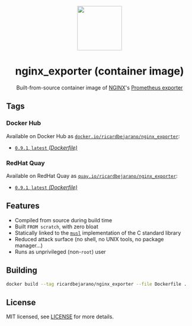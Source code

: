 <p align="center"><img src="https://emojipedia-us.s3.dualstack.us-west-1.amazonaws.com/thumbs/320/apple/198/fire-extinguisher_1f9ef.png" width="120px"></p>
<h1 align="center">nginx_exporter (container image)</h1>
<p align="center">Built-from-source container image of <a href="http://nginx.org/">NGINX</a>'s <a href="https://github.com/nginxinc/nginx-prometheus-exporter">Prometheus exporter</a></p>


## Tags

### Docker Hub

Available on Docker Hub as [`docker.io/ricardbejarano/nginx_exporter`](https://hub.docker.com/r/ricardbejarano/nginx_exporter):

- [`0.9.1`, `latest` *(Dockerfile)*](Dockerfile)

### RedHat Quay

Available on RedHat Quay as [`quay.io/ricardbejarano/nginx_exporter`](https://quay.io/repository/ricardbejarano/nginx_exporter):

- [`0.9.1`, `latest` *(Dockerfile)*](Dockerfile)


## Features

* Compiled from source during build time
* Built `FROM scratch`, with zero bloat
* Statically linked to the [`musl`](https://musl.libc.org/) implementation of the C standard library
* Reduced attack surface (no shell, no UNIX tools, no package manager...)
* Runs as unprivileged (non-`root`) user


## Building

```bash
docker build --tag ricardbejarano/nginx_exporter --file Dockerfile .
```


## License

MIT licensed, see [LICENSE](LICENSE) for more details.
